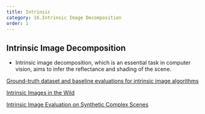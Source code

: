 ```yaml
---
title: Intrinsic  
category: 16.Intrinsic Image Decomposition
order: 1
---
```


## Intrinsic Image Decomposition

* Intrinsic image decomposition, which is an essential task in computer vision, aims to infer the reflectance and shading of the scene.


[Ground-truth dataset and baseline evaluations for intrinsic image algorithms](http://www.mit.edu/~kimo/publications/intrinsic/)

[Intrinsic Images in the Wild](http://opensurfaces.cs.cornell.edu/intrinsic/)

[Intrinsic Image Evaluation on Synthetic Complex Scenes](http://www.cic.uab.cat/Datasets/synthetic_intrinsic_image_dataset/)